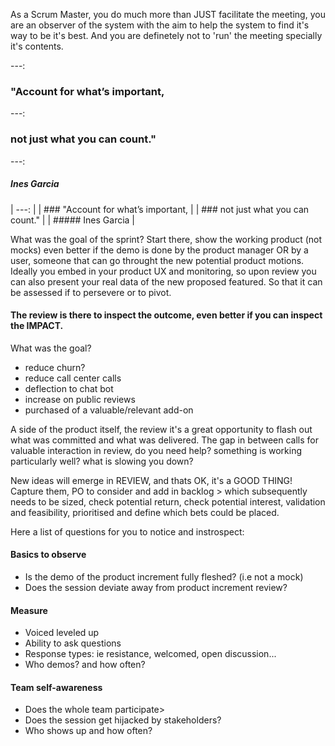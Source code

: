 
As a Scrum Master, you do much more than JUST facilitate the meeting, you are an observer of the system with the aim to help the system to find it's way to be it's best. 
And you are definetely not to 'run' the meeting specially it's contents.

---: 
### "Account for what’s important,
---: 
### not just what you can count."
---: 
##### Ines Garcia

|          ---: |
| ### "Account for what’s important,  |
| ### not just what you can count."   |
| ##### Ines Garcia |

What was the goal of the sprint? Start there, show the working product (not mocks) even better if the demo is done by the product manager OR by a user, someone that can go throught the new potential product motions.
Ideally you embed in your product UX and monitoring, so upon review you can also present your real data of the new proposed featured. So that it can be assessed if to persevere or to pivot.

#### The review is there to inspect the outcome, even better if you can inspect the IMPACT.
What was the goal?
* reduce churn?
* reduce call center calls
* deflection to chat bot
* increase on public reviews
* purchased of a valuable/relevant add-on 

A side of the product itself, the review it's a great opportunity to flash out what was committed and what was delivered.
The gap in between calls for valuable interaction in review, do you need help? something is working particularly well? what is slowing you down?

New ideas will emerge in REVIEW, and thats OK, it's a GOOD THING!
Capture them, PO to consider and add in backlog > which subsequently needs to be sized, check potential return, check potential interest, validation and feasibility, prioritised and define which bets could be placed.

Here a list of questions for you to notice and instrospect:
#### Basics to observe
* Is the demo of the product increment fully fleshed? (i.e not a mock)
* Does the session deviate away from product increment review?

#### Measure
* Voiced leveled up
* Ability to ask questions
* Response types: ie resistance, welcomed, open discussion...
* Who demos? and how often?

#### Team self-awareness
* Does the whole team participate>
* Does the session get hijacked by stakeholders?
* Who shows up and how often?
